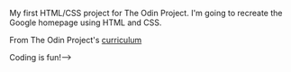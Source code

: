 My first HTML/CSS project for The Odin Project. 
I'm going to recreate the Google homepage using HTML and CSS.

From The Odin Project's [curriculum](http://www.theodinproject.com/courses/web-development-101/lessons/html-css)



<!--> Coding is fun!-->

